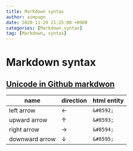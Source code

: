 ```yaml
---
title: Markdown syntax
author: aimpugn
date: 2020-11-29 21:25:00 +0900
categories: [Markdown.syntax]
tag: [Markdown, syntax]
---
```


# Markdown syntax

## [Unicode in Github markdwon](https://stackoverflow.com/questions/34538879/unicode-in-github-markdown/36616878#36616878)

| name           | direction | html entity |
| -------------- | --------- | ----------- |
| left arrow     | ←         | `&#8592;`   |
| upward arrow   | ↑         | `&#8593;`   |
| right arrow    | →         | `&#8594;`   |
| downward arrow | ↓         | `&#8595;`   |
